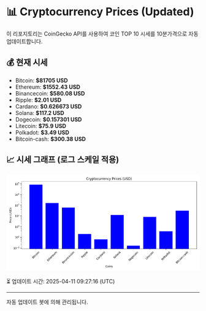 
# 📊 Cryptocurrency Prices (Updated)

이 리포지토리는 CoinGecko API를 사용하여 코인 TOP 10 시세를 10분가격으로 자동 업데이트합니다.

## 💰 현재 시세
- Bitcoin: **$81705 USD**
- Ethereum: **$1552.43 USD**
- Binancecoin: **$580.08 USD**
- Ripple: **$2.01 USD**
- Cardano: **$0.626673 USD**
- Solana: **$117.2 USD**
- Dogecoin: **$0.157301 USD**
- Litecoin: **$75.9 USD**
- Polkadot: **$3.49 USD**
- Bitcoin-cash: **$300.38 USD**

## 📈 시세 그래프 (로그 스케일 적용)
![Crypto Prices](crypto_prices.png)

⏳ 업데이트 시간: 2025-04-11 09:27:16 (UTC)

---
자동 업데이트 봇에 의해 관리됩니다.
